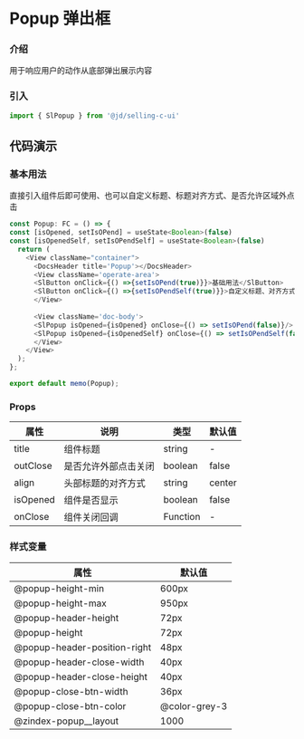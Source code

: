 
# Popup 弹出框
### 介绍
用于响应用户的动作从底部弹出展示内容
### 引入
```js
import { SlPopup } from '@jd/selling-c-ui'
```
## 代码演示
### 基本用法
直接引入组件后即可使用、也可以自定义标题、标题对齐方式、是否允许区域外点击
```js
const Popup: FC = () => {
const [isOpened, setIsOPend] = useState<Boolean>(false)
const [isOpenedSelf, setIsOPendSelf] = useState<Boolean>(false)
  return (
    <View className="container">
      <DocsHeader title='Popup'></DocsHeader>
      <View className='operate-area'>
      <SlButton onClick={() =>{setIsOPend(true)}}>基础用法</SlButton>
      <SlButton onClick={() =>{setIsOPendSelf(true)}}>自定义标题、对齐方式、区域外点击关闭</SlButton>
      </View>
   
      <View className='doc-body'>
      <SlPopup isOpened={isOpened} onClose={() => setIsOPend(false)}/>
      <SlPopup isOpened={isOpenedSelf} onClose={() => setIsOPendSelf(false)}  outClose  title="自定义标题"/>
      </View>
    </View>
  );
};

export default memo(Popup);
```

### Props
|  属性   | 说明  | 类型 | 默认值 |
|  ----  | ----  | ---- | ---- |
| title | 组件标题 | string | - |
| outClose | 是否允许外部点击关闭 | boolean | false |
| align | 头部标题的对齐方式 | string | center |
| isOpened | 组件是否显示 | boolean | false |
| onClose | 组件关闭回调 | Function | - |

### 样式变量
|  属性   | 默认值 |
|  ----  | ---- |
|@popup-height-min| 600px|
|@popup-height-max| 950px|
|@popup-header-height| 72px|
|@popup-height| 72px|
|@popup-header-position-right|48px|
|@popup-header-close-width| 40px|
|@popup-header-close-height| 40px|
|@popup-close-btn-width| 36px|
|@popup-close-btn-color| @color-grey-3|
|@zindex-popup__layout|1000|



